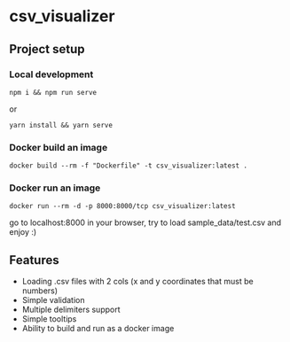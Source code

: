 # csv_visualizer

## Project setup

### Local development

```
npm i && npm run serve
```

or

```
yarn install && yarn serve
```

### Docker build an image

```
docker build --rm -f "Dockerfile" -t csv_visualizer:latest .
```

### Docker run an image

```
docker run --rm -d -p 8000:8000/tcp csv_visualizer:latest
```

go to localhost:8000 in your browser, try to load sample_data/test.csv and enjoy :)

## Features

- Loading .csv files with 2 cols (x and y coordinates that must be numbers)
- Simple validation
- Multiple delimiters support
- Simple tooltips
- Ability to build and run as a docker image
